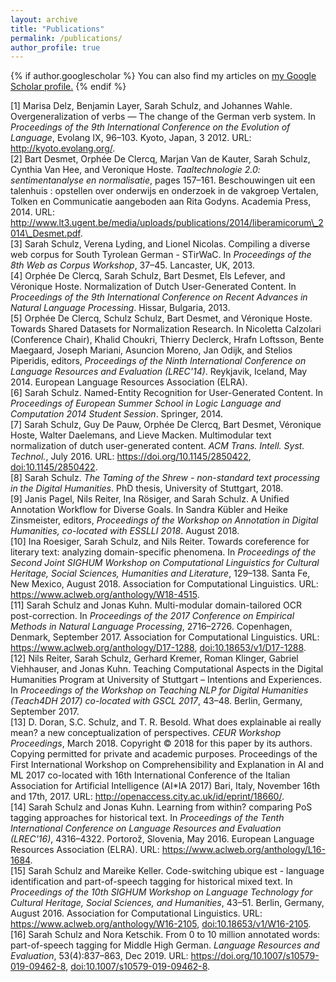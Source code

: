 ```yaml
---
layout: archive
title: "Publications"
permalink: /publications/
author_profile: true
---
```


{% if author.googlescholar %}
  You can also find my articles on <u><a href="{{author.googlescholar}}">my Google Scholar profile</a>.</u>
{% endif %}

[1] Marisa Delz, Benjamin Layer, Sarah Schulz, and Johannes Wahle\.
Overgeneralization of verbs — The change of the German verb system\.
In *Proceedings of the 9th International Conference on the Evolution of Language*, Evolang IX, 96–103\. Kyoto, Japan, 3 2012\.
URL: [http://kyoto\.evolang\.org/](http://kyoto.evolang.org/)\.  
[2] Bart Desmet, Orphée De Clercq, Marjan Van de Kauter, Sarah Schulz, Cynthia Van Hee, and Veronique Hoste\.
*Taaltechnologie 2\.0: sentimentanalyse en normalisatie*, pages 157–161\.
Beschouwingen uit een talenhuis : opstellen over onderwijs en onderzoek in de vakgroep Vertalen, Tolken en Communicatie aangeboden aan Rita Godyns\.
Academia Press, 2014\.
URL: [http://www\.lt3\.ugent\.be/media/uploads/publications/2014/liberamicorum\\\_2014\\\_Desmet\.pdf](http://www.lt3.ugent.be/media/uploads/publications/2014/liberamicorum\_2014\_Desmet.pdf)\.  
[3] Sarah Schulz, Verena Lyding, and Lionel Nicolas\.
Compiling a diverse web corpus for South Tyrolean German \- STirWaC\.
In *Proceedings of the 8th Web as Corpus Workshop*, 37–45\. Lancaster, UK, 2013\.  
[4] Orphée De Clercq, Sarah Schulz, Bart Desmet, Els Lefever, and Véronique Hoste\.
Normalization of Dutch User\-Generated Content\.
In *Proceedings of the 9th International Conference on Recent Advances in Natural Language Processing*\. Hissar, Bulgaria, 2013\.  
[5] Orphée De Clercq, Schulz Schulz, Bart Desmet, and Véronique Hoste\.
Towards Shared Datasets for Normalization Research\.
In Nicoletta Calzolari \(Conference Chair\), Khalid Choukri, Thierry Declerck, Hrafn Loftsson, Bente Maegaard, Joseph Mariani, Asuncion Moreno, Jan Odijk, and Stelios Piperidis, editors, *Proceedings of the Ninth International Conference on Language Resources and Evaluation \(LREC'14\)*\. Reykjavik, Iceland, May 2014\. European Language Resources Association \(ELRA\)\.  
[6] Sarah Schulz\.
Named\-Entity Recognition for User\-Generated Content\.
In *Proceedings of European Summer School in Logic Language and Computation 2014 Student Session*\. Springer, 2014\.  
[7] Sarah Schulz, Guy De Pauw, Orphée De Clercq, Bart Desmet, Véronique Hoste, Walter Daelemans, and Lieve Macken\.
Multimodular text normalization of dutch user\-generated content\.
*ACM Trans\. Intell\. Syst\. Technol\.*, July 2016\.
URL: [https://doi\.org/10\.1145/2850422](https://doi.org/10.1145/2850422), [doi:10\.1145/2850422](https://doi.org/10.1145/2850422)\.  
[8] Sarah Schulz\.
*The Taming of the Shrew \- non\-standard text processing in the Digital Humanities*\.
PhD thesis, University of Stuttgart, 2018\.  
[9] Janis Pagel, Nils Reiter, Ina Rösiger, and Sarah Schulz\.
A Unified Annotation Workflow for Diverse Goals\.
In Sandra Kübler and Heike Zinsmeister, editors, *Proceedings of the Workshop on Annotation in Digital Humanities, co\-located with ESSLLI 2018*\. August 2018\.  
[10] Ina Roesiger, Sarah Schulz, and Nils Reiter\.
Towards coreference for literary text: analyzing domain\-specific phenomena\.
In *Proceedings of the Second Joint SIGHUM Workshop on Computational Linguistics for Cultural Heritage, Social Sciences, Humanities and Literature*, 129–138\. Santa Fe, New Mexico, August 2018\. Association for Computational Linguistics\.
URL: [https://www\.aclweb\.org/anthology/W18\-4515](https://www.aclweb.org/anthology/W18-4515)\.  
[11] Sarah Schulz and Jonas Kuhn\.
Multi\-modular domain\-tailored OCR post\-correction\.
In *Proceedings of the 2017 Conference on Empirical Methods in Natural Language Processing*, 2716–2726\. Copenhagen, Denmark, September 2017\. Association for Computational Linguistics\.
URL: [https://www\.aclweb\.org/anthology/D17\-1288](https://www.aclweb.org/anthology/D17-1288), [doi:10\.18653/v1/D17\-1288](https://doi.org/10.18653/v1/D17-1288)\.  
[12] Nils Reiter, Sarah Schulz, Gerhard Kremer, Roman Klinger, Gabriel Viehhauser, and Jonas Kuhn\.
Teaching Computational Aspects in the Digital Humanities Program at University of Stuttgart – Intentions and Experiences\.
In *Proceedings of the Workshop on Teaching NLP for Digital Humanities \(Teach4DH 2017\) co\-located with GSCL 2017*, 43&ndash;48\. Berlin, Germany, September 2017\.  
[13] D\. Doran, S\.C\. Schulz, and T\. R\. Besold\.
What does explainable ai really mean? a new conceptualization of perspectives\.
*CEUR Workshop Proceedings*, March 2018\.
Copyright © 2018 for this paper by its authors\. Copying permitted for private and academic purposes\. Proceedings of the First International Workshop on Comprehensibility and Explanation in AI and ML 2017 co\-located with 16th International Conference of the Italian Association for Artificial Intelligence \(AI\*IA 2017\) Bari, Italy, November 16th and 17th, 2017\.
URL: [http://openaccess\.city\.ac\.uk/id/eprint/18660/](http://openaccess.city.ac.uk/id/eprint/18660/)\.  
[14] Sarah Schulz and Jonas Kuhn\.
Learning from within? comparing PoS tagging approaches for historical text\.
In *Proceedings of the Tenth International Conference on Language Resources and Evaluation \(LREC'16\)*, 4316–4322\. Portorož, Slovenia, May 2016\. European Language Resources Association \(ELRA\)\.
URL: [https://www\.aclweb\.org/anthology/L16\-1684](https://www.aclweb.org/anthology/L16-1684)\.  
[15] Sarah Schulz and Mareike Keller\.
Code\-switching ubique est \- language identification and part\-of\-speech tagging for historical mixed text\.
In *Proceedings of the 10th SIGHUM Workshop on Language Technology for Cultural Heritage, Social Sciences, and Humanities*, 43–51\. Berlin, Germany, August 2016\. Association for Computational Linguistics\.
URL: [https://www\.aclweb\.org/anthology/W16\-2105](https://www.aclweb.org/anthology/W16-2105), [doi:10\.18653/v1/W16\-2105](https://doi.org/10.18653/v1/W16-2105)\.  
[16] Sarah Schulz and Nora Ketschik\.
From 0 to 10 million annotated words: part\-of\-speech tagging for Middle High German\.
*Language Resources and Evaluation*, 53\(4\):837–863, Dec 2019\.
URL: [https://doi\.org/10\.1007/s10579\-019\-09462\-8](https://doi.org/10.1007/s10579-019-09462-8), [doi:10\.1007/s10579\-019\-09462\-8](https://doi.org/10.1007/s10579-019-09462-8)\.  
